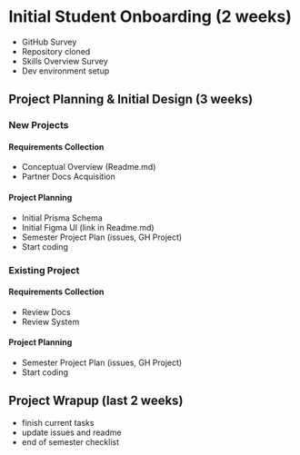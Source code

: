 # Initial Student Onboarding (2 weeks)

- GitHub Survey
- Repository cloned
- Skills Overview Survey
- Dev environment setup

## Project Planning & Initial Design (3 weeks)

### New Projects

#### Requirements Collection

- Conceptual Overview (Readme.md)
- Partner Docs Acquisition

#### Project Planning

- Initial Prisma Schema
- Initial Figma UI (link in Readme.md)
- Semester Project Plan (issues, GH Project)
- Start coding

### Existing Project

#### Requirements Collection

- Review Docs
- Review System

#### Project Planning

- Semester Project Plan (issues, GH Project)
- Start coding

## Project Wrapup (last 2 weeks)

- finish current tasks
- update issues and readme
- end of semester checklist
